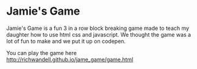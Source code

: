 # Jamie's Game

Jamie's Game is a fun 3 in a row block breaking game made to teach my daughter how to use html css and javascript. 
We thought the game was a lot of fun to make and we put it up on codepen. 

You can play the game here http://richwandell.github.io/jame_game/game.html

